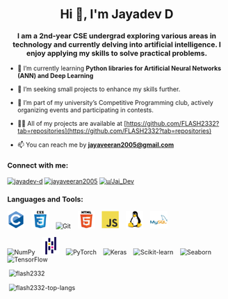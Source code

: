 <h1 align="center">Hi 👋, I'm Jayadev D</h1>
<h3 align="center">I am a 2nd-year CSE undergrad exploring various areas in technology and currently delving into artificial intelligence. I enjoy applying my skills to solve practical problems.</h3>

- 🌱 I’m currently learning **Python libraries for Artificial Neural Networks (ANN) and Deep Learning**

- 🤝 I’m seeking small projects to enhance my skills further.

- 🌟 I’m part of my university’s Competitive Programming club, actively organizing events and participating in contests.

- 👨‍💻 All of my projects are available at [https://github.com/FLASH2332?tab=repositories](https://github.com/FLASH2332?tab=repositories)

- 📫 You can reach me by **jayaveeran2005@gmail.com**

<h3 align="left">Connect with me:</h3>
<p align="left">
<a href="https://www.linkedin.com/in/jayadev-d-4127392a0/" target="blank"><img align="center" src="https://raw.githubusercontent.com/rahuldkjain/github-profile-readme-generator/master/src/images/icons/Social/linked-in-alt.svg" alt="jayadev-d" height="30" width="40" /></a>
<a href="https://codeforces.com/profile/jayaveeran2005" target="blank"><img align="center" src="https://raw.githubusercontent.com/rahuldkjain/github-profile-readme-generator/master/src/images/icons/Social/codeforces.svg" alt="jayaveeran2005" height="30" width="40" /></a>
<a href="https://leetcode.com/u/Jai_Dev/" target="blank"><img align="center" src="https://raw.githubusercontent.com/rahuldkjain/github-profile-readme-generator/master/src/images/icons/Social/leet-code.svg" alt="u/Jai_Dev" height="30" width="40" /></a>
</p>

<h3 align="left">Languages and Tools:</h3>
<p align="left">
  <img src="https://raw.githubusercontent.com/devicons/devicon/master/icons/c/c-original.svg" alt="C" width="40" height="40" /> &nbsp;&nbsp;
  <img src="https://raw.githubusercontent.com/devicons/devicon/master/icons/css3/css3-original-wordmark.svg" alt="CSS3" width="40" height="40" /> &nbsp;&nbsp;
  <img src="https://www.vectorlogo.zone/logos/git-scm/git-scm-icon.svg" alt="Git" width="40" height="40" /> &nbsp;&nbsp;
  <img src="https://raw.githubusercontent.com/devicons/devicon/master/icons/html5/html5-original-wordmark.svg" alt="HTML5" width="40" height="40" /> &nbsp;&nbsp;
  <img src="https://raw.githubusercontent.com/devicons/devicon/master/icons/javascript/javascript-original.svg" alt="JavaScript" width="40" height="40" /> &nbsp;&nbsp;
  <img src="https://raw.githubusercontent.com/devicons/devicon/master/icons/linux/linux-original.svg" alt="Linux" width="40" height="40" /> &nbsp;&nbsp;
  <img src="https://raw.githubusercontent.com/devicons/devicon/master/icons/mysql/mysql-original-wordmark.svg" alt="MySQL" width="40" height="40" />
  <br><br>
  <img src="https://upload.wikimedia.org/wikipedia/commons/3/31/NumPy_logo_2020.svg" alt="NumPy" width="40" height="40" /> &nbsp;&nbsp;
  <img src="https://raw.githubusercontent.com/devicons/devicon/2ae2a900d2f041da66e950e4d48052658d850630/icons/pandas/pandas-original.svg" alt="Pandas" width="40" height="40" /> &nbsp;&nbsp;
  <img src="https://www.vectorlogo.zone/logos/pytorch/pytorch-icon.svg" alt="PyTorch" width="40" height="40" /> &nbsp;&nbsp;
  <img src="https://upload.wikimedia.org/wikipedia/commons/a/ae/Keras_logo.svg" alt="Keras" width="40" height="40" /> &nbsp;&nbsp;
  <img src="https://upload.wikimedia.org/wikipedia/commons/0/05/Scikit_learn_logo_small.svg" alt="Scikit-learn" width="40" height="40" /> &nbsp;&nbsp;
  <img src="https://seaborn.pydata.org/_images/logo-mark-lightbg.svg" alt="Seaborn" width="40" height="40" /> &nbsp;&nbsp;
  <img src="https://www.vectorlogo.zone/logos/tensorflow/tensorflow-icon.svg" alt="TensorFlow" width="40" height="40" />
</p>



<p>&nbsp;<img align="center" src="https://github-readme-stats.vercel.app/api?username=FLASH2332&show_icons=true&locale=en" alt="flash2332" /></p>

<p>&nbsp;<img align="center" src="https://github-readme-stats.vercel.app/api/top-langs/?username=FLASH2332&layout=compact" alt="flash2332-top-langs" /></p>
